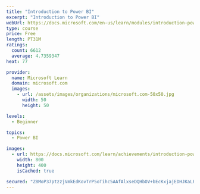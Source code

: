 ```yaml
---
title: "Introduction to Power BI"
excerpt: "Introduction to Power BI"
webUrl: https://docs.microsoft.com/en-us/learn/modules/introduction-power-bi/
type: course
price: Free
length: PT31M
ratings:
  count: 6612
  average: 4.7359347
heat: 77

provider:
  name: Microsoft Learn
  domain: microsoft.com
  images:
    - url: /assets/images/organizations/microsoft.com-50x50.jpg
      width: 50
      height: 50

levels:
  - Beginner

topics:
  - Power BI

images:
  - url: https://docs.microsoft.com/learn/achievements/introduction-power-bi-social.png
    width: 800
    height: 400
    isCached: true

secured: "Z8MoP37ptzzjVmkEdKovTrP5oTihc5AAfAlxseDQHbOV+bEcKxjajEDHJKaLPhtc2i6++idQDegcouXifrTYjRkKnjIfNfeByzbuL99QbEEkT82nx2CTjx4P1TudTQJG3/vOtc35hQJCHf+FFmpBc+zbcu3NSOR528O5eYO0dJzA91LTqbdBEh+qo79Pp5SQcLG4YUrsBOWOdObw9Ld2vbOgwkNgAC4iQJEKy/TjDEj0eZQpDf7kyJKa/my7Esqp3foPCxA2A90OBmCGcRm/A0Raiv1NXYqPa1jDAmXGG59tiVqW6gsCJGfAxZHHrFZJzw6GXlqTwDhztBStQjo+Bj4n0OpdxBGRZ9KlDXsAgLgYPJPjzUIyv6ycKK2LqkSK6S97wvMi+APxXr74pbFAcgvyV+VsMgyFGnKiUOCEWbw=;All2b3dRsQx1T4/EY5XPLQ=="
---
```


